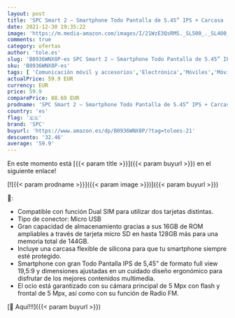 ```yaml
---
layout: post
title: 'SPC Smart 2 – Smartphone Todo Pantalla de 5.45” IPS + Carcasa  Dual SIM  16GB de ROM ampliables  cámaras de 5MP  Quad-Core 1 3GHz  Radio FM  Android 10 Go  Gris'
date: 2021-12-30 19:35:22
image: 'https://m.media-amazon.com/images/I/21WzE3QsRMS._SL500_._SL400_.jpg'
comments: true
category: ofertas
author: 'tole.es'
slug: 'B0936WNX8P-es SPC Smart 2 – Smartphone Todo Pantalla de 5.45” IPS +...'
sku: 'B0936WNX8P-es'
tags: [ 'Comunicación móvil y accesorios','Electrónica','Móviles','Móviles y smartphones libres','android','spc', ]
actualPrice: 59.9 EUR
currency: EUR
price: 59.9
comparePrice: 88.69 EUR
prodname: 'SPC Smart 2 – Smartphone Todo Pantalla de 5.45” IPS + Carcasa  Dual SIM  16GB de ROM ampliables  cámaras de 5MP  Quad-Core 1 3GHz  Radio FM  Android 10 Go  Gris'
country: 'es'
flag: '🇪🇸'
brand: 'SPC'
buyurl: 'https://www.amazon.es/dp/B0936WNX8P/?tag=tolees-21'
descuento: '32.46'
average: '59.9'
---
```


En este momento está [{{< param title >}}]({{< param buyurl >}}) en el siguiente enlace!

[![{{< param prodname >}}]({{< param image >}})]({{< param buyurl >}})

🔎:

- Compatible con función Dual SIM para utilizar dos tarjetas distintas.
- Tipo de conector: Micro USB
- Gran capacidad de almacenamiento gracias a sus 16GB de ROM ampliables a través de tarjeta micro SD en hasta 128GB más para una memoria total de 144GB.
- Incluye una carcasa flexible de silicona para que tu smartphone siempre esté protegido.
- Smartphone con gran Todo Pantalla IPS de 5,45” de formato full view 19,5:9 y dimensiones ajustadas en un cuidado diseño ergonómico para disfrutar de los mejores contenidos multimedia.
- El ocio está garantizado con su cámara principal de 5 Mpx con flash y frontal de 5 Mpx, así como con su función de Radio FM.

[🛒 Aquí!!!]({{< param buyurl >}})
